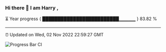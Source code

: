 ### Hi there 👋 I am Harry , 

⏳ Year progress { █████████████████████████▁▁▁▁▁ } 83.82 %

---

⏰ Updated on Wed, 02 Nov 2022 22:59:27 GMT

![Progress Bar CI](https://github.com/duykhang68/duykhang68/workflows/Progress%20Bar%20CI/badge.svg)
